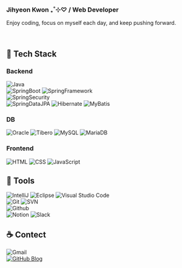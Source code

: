 ### Jihyeon Kwon ₊˚⊹♡ / Web Developer

Enjoy coding, focus on myself each day, and keep pushing forward.

<br/>

## **👾 Tech Stack**

### Backend
![Java](https://img.shields.io/badge/Java-437291?style=flat-square&logo=openjdk&logoColor=white)   
![SpringBoot](https://img.shields.io/badge/Spring%20Boot-6DB33F?style=flat-square&logo=SpringBoot&logoColor=white)
![SpringFramework](https://img.shields.io/badge/Spring%20Framework-6DB33F?style=flat-square&logo=Spring&logoColor=white)   
![SpringSecurity](https://img.shields.io/badge/Spring%20Security-6DB33F?style=flat-square&logo=SpringSecurity&logoColor=white)   
![SpringDataJPA](https://img.shields.io/badge/Spring%20Data%20JPA-6DB33F?style=flat-square&logo=Spring&logoColor=white)
![Hibernate](https://img.shields.io/badge/Hibernate-59666C?style=flat-square&logo=Hibernate&logoColor=white)
![MyBatis](https://img.shields.io/badge/MyBatis-372b2b?style=flat-square)   

### DB
![Oracle](https://img.shields.io/badge/Oracle-F80000?style=flat-square&logo=oracle&logoColor=white)
![Tibero](https://img.shields.io/badge/Tibero-172F56?style=flat-square&logo=tibero&logoColor=white)
![MySQL](https://img.shields.io/badge/MySQL-4479A1?style=flat-square&logo=MySQL&logoColor=white)
![MariaDB](https://img.shields.io/badge/MariaDB-003545?style=flat-square&logo=mariadb&logoColor=white)

### Frontend
![HTML](https://img.shields.io/badge/HTML5-E34F26?style=flat-square&logo=HTML5&logoColor=white)
![CSS](https://img.shields.io/badge/CSS3-1572B6?style=flat-square&logo=CSS3&logoColor=white)
![JavaScript](https://img.shields.io/badge/JavaScript-F7DF1E?style=flat-square&logo=JavaScript&logoColor=white)


## **🧰 Tools**
![IntelliJ](https://img.shields.io/badge/IntelliJ-000000?style=flat-square&logo=intellijidea&logoColor=white)
![Eclipse](https://img.shields.io/badge/Eclipse-2C2255?style=flat-square&logo=eclipseide&logoColor=white)
![Visual Studio Code](https://img.shields.io/badge/Visual%20Studio%20Code-007ACC?style=flat-square&logo=Visual%20Studio%20Code&logoColor=white)   
![Git](https://img.shields.io/badge/Git-F05032?style=flat-square&logo=Git&logoColor=white)
![SVN](https://img.shields.io/badge/SVN-809CC9?style=flat-square&logo=subversion&logoColor=white)    
![Github](https://img.shields.io/badge/GitHub-181717?style=flat-square&logo=GitHub&logoColor=white)    
![Notion](https://img.shields.io/badge/Notion-000000?style=flat-square&logo=notion&logoColor=white)
![Slack](https://img.shields.io/badge/Slack-4A154B?style=flat-square&logo=slack&logoColor=white)   


## **☕ Contect**
![Gmail](https://img.shields.io/badge/victory.jihyeon@gmail.com-EA4335?style=flat&logo=Gmail&logoColor=white)   
<a href="https://kwontory.github.io/blog" target="_blank">
![GitHub Blog](https://img.shields.io/badge/Blog-181717?style=flat&logo=GitHub&logoColor=black?link=https://kwontory.github.io/blog)
</a>
